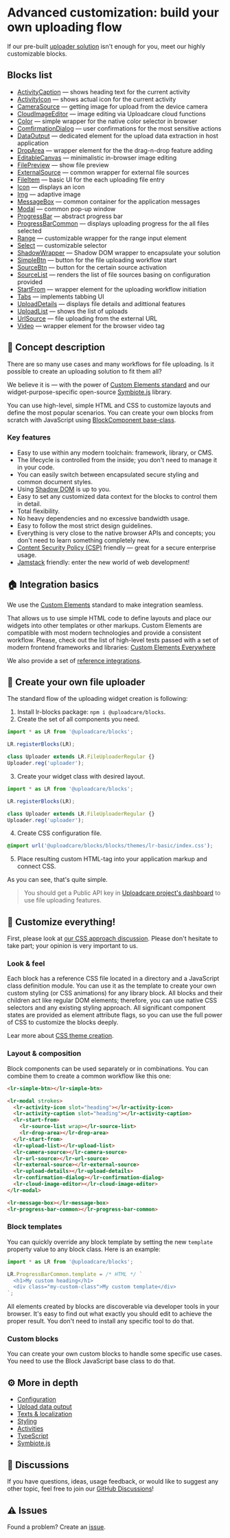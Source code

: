# Advanced customization: build your own uploading flow

If our pre-built [uploader solution](/solutions/file-uploader/) isn't enough for you, meet our highly customizable blocks.

## Blocks list

- [ActivityCaption](/blocks/ActivityCaption/) — shows heading text for the current activity
- [ActivityIcon](/blocks/ActivityIcon/) — shows actual icon for the current activity
- [CameraSource](/blocks/CameraSource/) — getting image for upload from the device camera
- [CloudImageEditor](/blocks/CloudImageEditor/) — image editing via Uploadcare cloud functions
- [Color](/blocks/Color/) — simple wrapper for the native color selector in browser
- [ComfirmationDialog](/blocks/ConfirmationDialog/) — user confirmations for the most sensitive actions
- [DataOutput](/blocks/DataOutput/) — dedicated element for the upload data extraction in host application
- [DropArea](/blocks/DropArea/) — wrapper element for the the drag-n-drop feature adding
- [EditableCanvas](/blocks/EditableCanvas/) — minimalistic in-browser image editing
- [FilePreview](/blocks/FilePreview/) — show file preview
- [ExternalSource](/blocks/ExternalSource/) — common wrapper for external file sources
- [FileItem](/blocks/FileItem/) — basic UI for the each uploading file entry
- [Icon](/blocks/Icon/) — displays an icon
- [Img](/blocks/Img/) — adaptive image
- [MessageBox](/blocks/MessageBox/) — common container for the application messages
- [Modal](/blocks/Modal/) — common pop-up window
- [ProgressBar](/blocks/ProgressBar/) — abstract progress bar
- [ProgressBarCommon](/blocks/ProgressBarCommon/) — displays uploading progress for the all files selected
- [Range](/blocks/Range/) — customizable wrapper for the range input element
- [Select](/blocks/Select/) — customizable selector
- [ShadowWrapper](/blocks/ShadowWrapper/) — Shadow DOM wrapper to encapsulate your solution
- [SimpleBtn](/blocks/SimpleBtn/) — button for the file uploading workflow start
- [SourceBtn](/blocks/SourceBtn/) — button for the certain source activation
- [SourceList](/blocks/SourceList/) — renders the list of file sources basing on configuration provided
- [StartFrom](/blocks/StartFrom/) — wrapper element for the uploading workflow initiation
- [Tabs](/blocks/Tabs/) — implements tabbing UI
- [UploadDetails](/blocks/UploadDetails/) — displays file details and adittional features
- [UploadList](/blocks/UploadList/) — shows the list of uploads
- [UrlSource](/blocks/UrlSource/) — file uploading from the external URL
- [Video](/blocks/Video/) — wrapper element for the browser video tag

## 🍰 Concept description

There are so many use cases and many workflows for file uploading.
Is it possible to create an uploading solution to fit them all?

We believe it is — with the power of [Custom Elements standard](https://developer.mozilla.org/en-US/docs/Web/Web_solutions/Using_custom_elements) and our widget-purpose-specific open-source [Symbiote.js](https://github.com/symbiotejs/symbiote.js) library.

You can use high-level, simple HTML and CSS to customize layouts and define the most popular scenarios.
You can create your own blocks from scratch with JavaScript using [BlockComponent base-class](https://github.com/uploadcare/blocks/blob/main/docs/block-component/index.htm).

### Key features

- Easy to use within any modern toolchain: framework, library, or CMS.
- The lifecycle is controlled from the inside; you don't need to manage it in your code.
- You can easily switch between encapsulated secure styling and common document styles.
- Using [Shadow DOM](https://developer.mozilla.org/en-US/docs/Web/Web_solutions/Using_shadow_DOM) is up to you.
- Easy to set any customized data context for the blocks to control them in detail.
- Total flexibility.
- No heavy dependencies and no excessive bandwidth usage.
- Easy to follow the most strict design guidelines.
- Everything is very close to the native browser APIs and concepts; you don't need to learn something completely new.
- [Content Security Policy (CSP)](https://developer.mozilla.org/en-US/docs/Web/HTTP/CSP) friendly — great for a secure enterprise usage.
- [Jamstack](https://jamstack.org/) friendly: enter the new world of web development!

<re-htm src="../assets/htm/upload-blocks-demo.htm"></re-htm>

## 🏠 Integration basics

We use the [Custom Elements](https://developer.mozilla.org/en-US/docs/Web/Web_solutions/Using_custom_elements) standard to make integration seamless.

That allows us to use simple HTML code to define layouts and place our widgets into other templates or other markups. Custom Elements are compatible with most modern technologies and provide a consistent workflow. Please, check out the list of high-level tests passed with a set of modern frontend frameworks and libraries: [Custom Elements Everywhere](https://custom-elements-everywhere.com/)

We also provide a set of [reference integrations](https://github.com/uploadcare/upload-blocks-examples).

## 🚀 Create your own file uploader

The standard flow of the uploading widget creation is following:

1. Install lr-blocks package: `npm i @uploadcare/blocks`.
2. Create the set of all components you need.

```js
import * as LR from '@uploadcare/blocks';

LR.registerBlocks(LR);

class Uploader extends LR.FileUploaderRegular {}
Uploader.reg('uploader');
```

3. Create your widget class with desired layout.

```js
import * as LR from '@uploadcare/blocks';

LR.registerBlocks(LR);

class Uploader extends LR.FileUploaderRegular {}
Uploader.reg('uploader');
```

4. Create CSS configuration file.

```css
@import url('@uploadcare/blocks/blocks/themes/lr-basic/index.css');
```

5. Place resulting custom HTML-tag into your application markup and connect CSS.

As you can see, that's quite simple.

> You should get a Public API key in [Uploadcare project's dashboard](https://app.uploadcare.com/projects/-/api-keys/) to use file uploading features.

## 🎨 Customize everything!

First, please look at [our CSS approach discussion](https://github.com/uploadcare/blocks/discussions/18). Please don't hesitate to take part; your opinion is very important to us.

### Look & feel

Each block has a reference CSS file located in a directory and a JavaScript class definition module. You can use it as the template to create your own custom styling (or CSS animations) for any library block. All blocks and their children act like regular DOM elements; therefore, you can use native CSS selectors and any existing styling approach. All significant component states are provided as element attribute flags, so you can use the full power of CSS to customize the blocks deeply.

Lear more about [CSS theme creation](/blocks/themes/lr-basic/).

### Layout & composition

Block components can be used separately or in combinations. You can combine them to create a common workflow like this one:

```html
<lr-simple-btn></lr-simple-btn>

<lr-modal strokes>
  <lr-activity-icon slot="heading"></lr-activity-icon>
  <lr-activity-caption slot="heading"></lr-activity-caption>
  <lr-start-from>
    <lr-source-list wrap></lr-source-list>
    <lr-drop-area></lr-drop-area>
  </lr-start-from>
  <lr-upload-list></lr-upload-list>
  <lr-camera-source></lr-camera-source>
  <lr-url-source></lr-url-source>
  <lr-external-source></lr-external-source>
  <lr-upload-details></lr-upload-details>
  <lr-confirmation-dialog></lr-confirmation-dialog>
  <lr-cloud-image-editor></lr-cloud-image-editor>
</lr-modal>

<lr-message-box></lr-message-box>
<lr-progress-bar-common></lr-progress-bar-common>
```

### Block templates

You can quickly override any block template by setting the new `template` property value to any block class. Here is an example:

```js
import * as LR from '@uploadcare/blocks';

LR.ProgressBarCommon.template = /* HTML */ `
  <h1>My custom heading</h1>
  <div class="my-custom-class">My custom template</div>
`;
```

All elements created by blocks are discoverable via developer tools in your browser. It's easy to find out what exactly you should edit to achieve the proper result. You don't need to install any specific tool to do that.

### Custom blocks

You can create your own custom blocks to handle some specific use cases. You need to use the Block JavaScript base class to do that.

## ⚙️ More in depth

- [Configuration](/get-started/configuration/)
- [Upload data output](/docs/output/)
- [Texts & localization](/get-started/localization/)
- [Styling](/blocks/themes/lr-basic/)
- [Activities](/docs/activities/)
- [TypeScript](/docs/typescript/)
- [Symbiote.js](https://github.com/symbiotejs/symbiote.js)

## 💬 Discussions

If you have questions, ideas, usage feedback, or would like to suggest any other topic, feel free to join our [GitHub Discussions](https://github.com/uploadcare/jsdk/discussions/categories/upload-blocks)!

## ⚠️ Issues

Found a problem? Create an [issue](https://github.com/uploadcare/jsdk/issues).

